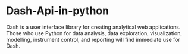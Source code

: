 # Dash-Api-in-python
Dash is a user interface library for creating analytical web applications. Those who use Python for data analysis,
data exploration, visualization, modelling, instrument control, and reporting will find immediate use for Dash.
